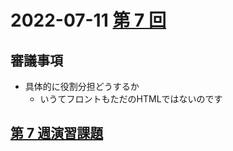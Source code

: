 # 2022-07-11 [第 7 回](http://ws.cs.kobe-u.ac.jp/~masa-n/lecture/tokuronI/week7/index.html)

## 審議事項

- 具体的に役割分担どうするか
  - いうてフロントもただのHTMLではないのです

## [第 7 週演習課題](http://ws.cs.kobe-u.ac.jp/~masa-n/lecture/tokuronI/week7/index.html)